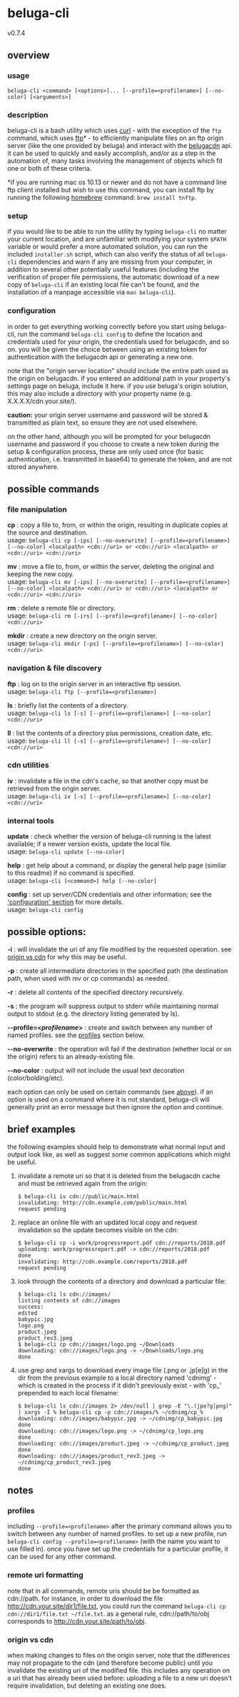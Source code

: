# beluga-cli

v0.7.4

## overview

### usage
`beluga-cli <command> [<options>]... [--profile=<profilename>] [--no-color] [<arguments>]`

### description
beluga-cli is a bash utility which uses [curl](https://curl.haxx.se/) - with the exception of the `ftp` command, which uses [ftp](https://www.gnu.org/software/inetutils/)\* - to efficiently manipulate files on an ftp origin server (like the one provided by beluga) and interact with the [belugacdn](http://www.belugacdn.com/) api.  it can be used to quickly and easily accomplish, and/or as a step in the automation of, many tasks involving the management of objects which fit one or both of these criteria.

\*if you are running mac os 10.13 or newer and do not have a command line ftp client installed but wish to use this command, you can install ftp by running the following [homebrew](https://brew.sh/) command: `brew install tnftp`.

### setup
if you would like to be able to run the utility by typing `beluga-cli` no matter your current location, and are unfamiliar with modifying your system `$PATH` variable or would prefer a more automated solution, you can run the included `installer.sh` script, which can also verify the status of all `beluga-cli` dependencies and warn if any are missing from your computer, in addition to several other potentially useful features (including the verification of proper file permissions, the automatic download of a new copy of `beluga-cli` if an existing local file can't be found, and the installation of a manpage accessible via `man beluga-cli`).

### configuration
in order to get everything working correctly before you start using beluga-cli, run the command `beluga-cli config` to define the location and credentials used for your origin, the credentials used for belugacdn, and so on. you will be given the choice between using an existing token for authentication with the belugacdn api or generating a new one.

note that the "origin server location" should include the entire path used as the origin on belugacdn. if you entered an additional path in your property's settings page on beluga, include it here. if you use beluga's origin solution, this may also include a directory with your property name (e.g. X.X.X.X/cdn.your.site/).

**caution:** your origin server username and password will be stored & transmitted as plain text, so ensure they are not used elsewhere.

on the other hand, although you will be prompted for your belugacdn username and password if you choose to create a new token during the setup & configuration process, these are only used once (for basic authentication, i.e. transmitted in base64) to generate the token, and are not stored anywhere.

## possible commands

### file manipulation

**cp** : copy a file to, from, or within the origin, resulting in duplicate copies at the source and destination.  
usage: `beluga-cli cp [-ips] [--no-overwrite] [--profile=<profilename>] [--no-color] <localpath> <cdn://uri> or <cdn://uri> <localpath> or <cdn://uri> <cdn://uri>`

**mv** : move a file to, from, or within the server, deleting the original and keeping the new copy.  
usage: `beluga-cli mv [-ips] [--no-overwrite] [--profile=<profilename>] [--no-color] <localpath> <cdn://uri> or <cdn://uri> <localpath> or <cdn://uri> <cdn://uri>`

**rm** : delete a remote file or directory.  
usage: `beluga-cli rm [-irs] [--profile=<profilename>] [--no-color] <cdn://uri>`

**mkdir** : create a new directory on the origin server.  
usage: `beluga-cli mkdir [-ps] [--profile=<profilename>] [--no-color] <cdn://uri>`

### navigation & file discovery

**ftp** : log on to the origin server in an interactive ftp session.  
usage: `beluga-cli ftp [--profile=<profilename>]`

**ls** : briefly list the contents of a directory.  
usage: `beluga-cli ls [-s] [--profile=<profilename>] [--no-color] <cdn://uri>`

**ll** : list the contents of a directory plus permissions, creation date, etc.  
usage: `beluga-cli ll [-s] [--profile=<profilename>] [--no-color] <cdn://uri>`

### cdn utilities

**iv** : invalidate a file in the cdn's cache, so that another copy must be retrieved from the origin server.  
usage: `beluga-cli iv [-s] [--profile=<profilename>] [--no-color] <cdn://uri>`

### internal tools

**update** : check whether the version of beluga-cli running is the latest available; if a newer version exists, update the local file.  
usage: `beluga-cli update [--no-color]`

**help** : get help about a command, or display the general help page (similar to this readme) if no command is specified.  
usage: `beluga-cli [<command>] help [--no-color]`

**config** : set up server/CDN credentials and other information; see the ['configuration' section](#configuration) for more details.  
usage: `beluga-cli config`

## possible options:

**-i** : will invalidate the uri of any file modified by the requested operation. see [origin vs cdn](#origin-vs-cdn) for why this may be useful.

**-p** : create all intermediate directories in the specified path (the destination path, when used with mv or cp commands) as needed.

**-r** : delete all contents of the specified directory recursively.

**-s** : the program will suppress output to stderr while maintaining normal output to stdout (e.g. the directory listing generated by ls).

**--profile=<_profilename_\>** : create and switch between any number of named profiles. see the [profiles](#profiles) section below.

**--no-overwrite** : the operation will fail if the destination (whether local or on the origin) refers to an already-existing file.

**--no-color** : output will not include the usual text decoration (color/bolding/etc).

each option can only be used on certain commands (see [above](#possible-commands)). if an option is used on a command where it is not standard, beluga-cli will generally print an error message but then ignore the option and continue.

## brief examples

the following examples should help to demonstrate what normal input and output look like, as well as suggest some common applications which might be useful.

1. invalidate a remote uri so that it is deleted from the belugacdn cache and must be retrieved again from the origin:

   ```
   $ beluga-cli iv cdn://public/main.html
   invalidating: http://cdn.example.com/public/main.html
   request pending
   ```

2. replace an online file with an updated local copy and request invalidation so the update becomes visible on the cdn:

   ```
   $ beluga-cli cp -i work/progressreport.pdf cdn://reports/2018.pdf
   uploading: work/progressreport.pdf -> cdn://reports/2018.pdf
   done
   invalidating: http://cdn.example.com/reports/2018.pdf
   request pending
   ```

3. look through the contents of a directory and download a particular file:

   ```
   $ beluga-cli ls cdn://images/
   listing contents of cdn://images
   success:
   edited
   babypic.jpg
   logo.png
   product.jpeg
   product_rev3.jpeg
   $ beluga-cli cp cdn://images/logo.png ~/Downloads
   downloading: cdn://images/logo.png -> ~/Downloads/logo.png
   done
   ```

4. use grep and xargs to download every image file (.png or .jp[e]g) in the dir from the previous example to a local directory named 'cdnimg' - which is created in the process if it didn't previously exist - with 'cp_' prepended to each local filename:

   ```
   $ beluga-cli ls cdn://images 2> /dev/null | grep -E "\.(jpe?g|png)" | xargs -I % beluga-cli cp -p cdn://images/% ~/cdnimg/cp_%
   downloading: cdn://images/babypic.jpg -> ~/cdnimg/cp_babypic.jpg
   done
   downloading: cdn://images/logo.png -> ~/cdnimg/cp_logo.png
   done
   downloading: cdn://images/product.jpeg -> ~/cdnimg/cp_product.jpeg
   done
   downloading: cdn://images/product_rev3.jpeg -> ~/cdnimg/cp_product_rev3.jpeg
   done
   ```

## notes

### profiles
including `--profile=<profilename>` after the primary command allows you to switch between any number of named profiles. to set up a new profile, run `beluga-cli config --profile=<profilename>` (with the name you want to use filled in). once you have set up the credentials for a particular profile, it can be used for any other command.

### remote uri formatting
note that in all commands, remote uris should be be formatted as cdn://path. for instance, in order to download the file http://cdn.your.site/dir1/file.txt, you could run the command `beluga-cli cp cdn://dir1/file.txt ~/file.txt`. as a general rule, cdn://path/to/obj corresponds to http://cdn.your.site/path/to/obj.

### origin vs cdn
when making changes to files on the origin server, note that the differences may not propagate to the cdn (and therefore become public) until you invalidate the existing uri of the modified file. this includes any operation on a uri that has already been used before: uploading a file to a new uri doesn't require invalidation, but deleting an existing one does.
